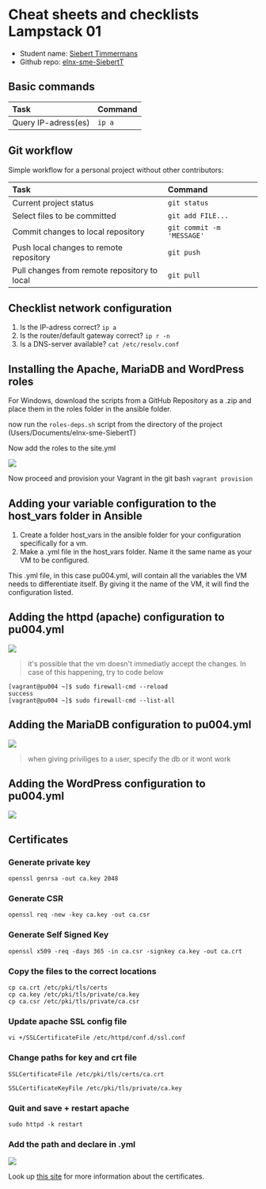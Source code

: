 # Cheat sheets and checklists Lampstack 01

- Student name: [Siebert Timmermans](https://github.com/SiebertT) 
- Github repo: [elnx-sme-SiebertT](https://github.com/HoGentTIN/elnx-sme-SiebertT)

## Basic commands

| Task                | Command |
| :---                | :---    |
| Query IP-adress(es) | `ip a`  |

## Git workflow

Simple workflow for a personal project without other contributors:

| Task                                         | Command                   |
| :---                                         | :---                      |
| Current project status                       | `git status`              |
| Select files to be committed                 | `git add FILE...`         |
| Commit changes to local repository           | `git commit -m 'MESSAGE'` |
| Push local changes to remote repository      | `git push`                |
| Pull changes from remote repository to local | `git pull`                |

## Checklist network configuration

1. Is the IP-adress correct? `ip a`
2. Is the router/default gateway correct? `ip r -n`
3. Is a DNS-server available? `cat /etc/resolv.conf`

## Installing the Apache, MariaDB and WordPress roles

For Windows, download the scripts from a GitHub Repository as a .zip and place them in the roles folder in the ansible folder.

now run the `roles-deps.sh` script from the directory of the project (Users/Documents/elnx-sme-SiebertT)

Now add the roles to the site.yml

![](https://i.gyazo.com/e9777c4b7353c2c540602b105b6c2892.png)

Now proceed and provision your Vagrant in the git bash `vagrant provision`

## Adding your variable configuration to the host_vars folder in Ansible
1. Create a folder host_vars in the ansible folder for your configuration specifically for a vm.
2. Make a .yml file in the host_vars folder. Name it the same name as your VM to be configured.

This .yml file, in this case pu004.yml, will contain all the variables the VM needs to differentiate itself. By giving it the name of the VM, it will find the configuration listed.

## Adding the httpd (apache) configuration to pu004.yml

![](https://i.gyazo.com/233602b632fd65833507353b8f62e711.png)

> it's possible that the vm doesn't immediatly accept the changes. In case of this happening, try to code below

    [vagrant@pu004 ~]$ sudo firewall-cmd --reload
    success
    [vagrant@pu004 ~]$ sudo firewall-cmd --list-all


## Adding the MariaDB configuration to pu004.yml

![](https://i.gyazo.com/5e7fbdaa4a21483baddadc4b5866ab0c.png)

> when giving priviliges to a user, specify the db or it wont work

## Adding the WordPress configuration to pu004.yml

![](https://i.gyazo.com/187fb16915563af74500020966268be3.png)

## Certificates

### Generate private key

    openssl genrsa -out ca.key 2048 
    
### Generate CSR

    openssl req -new -key ca.key -out ca.csr
    
### Generate Self Signed Key

    openssl x509 -req -days 365 -in ca.csr -signkey ca.key -out ca.crt
    
### Copy the files to the correct locations

    cp ca.crt /etc/pki/tls/certs
    cp ca.key /etc/pki/tls/private/ca.key
    cp ca.csr /etc/pki/tls/private/ca.csr

### Update apache SSL config file

	vi +/SSLCertificateFile /etc/httpd/conf.d/ssl.conf

### Change paths for key and crt file

	SSLCertificateFile /etc/pki/tls/certs/ca.crt

	SSLCertificateKeyFile /etc/pki/tls/private/ca.key

### Quit and save + restart apache

	sudo httpd -k restart

### Add the path and declare in .yml

![](https://i.gyazo.com/83978c52f246e3e05f6bfdf7870dbda5.png)


Look up [this site](https://wiki.centos.org/HowTos/Https) for more information about the certificates.

